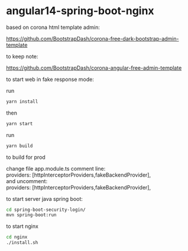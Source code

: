 # angular14-spring-boot-nginx


based on corona html template admin:

https://github.com/BootstrapDash/corona-free-dark-bootstrap-admin-template

to keep note:

https://github.com/BootstrapDash/corona-angular-free-admin-template

to start web in fake response mode:


run 
```sh
yarn install
```
then  
```sh
yarn start
```

run   
```sh
yarn build
``` 
to build for prod  

change file app.module.ts comment line:  
providers: [httpInterceptorProviders,fakeBackendProvider],  
and uncomment:  
providers: [httpInterceptorProviders,fakeBackendProvider],  

to start server java spring boot:
```sh
cd spring-boot-security-login/
mvn spring-boot:run
``` 

to start nginx
```sh
cd nginx
./install.sh
``` 
